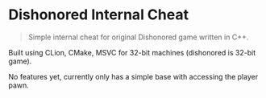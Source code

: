 # Dishonored Internal Cheat
> Simple internal cheat for original Dishonored game written in C++.

Built using CLion, CMake, MSVC for 32-bit machines (dishonored is 32-bit game).

No features yet, currently only has a simple base with accessing the player pawn.